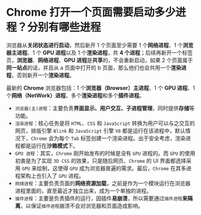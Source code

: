 # Chrome 打开一个页面需要启动多少进程？分别有哪些进程

浏览器从**关闭状态进行启动**，然后新开 1 个页面至少需要 1 个**网络进程**、1 个**浏览器主进程**、1 个 **GPU 进程**以及 1 个**渲染进程**，共 **4 个进程**；后续再新开一个标签页，**浏览器**、**网络进程**、**GPU 进程**是**共享**的，不会重新启动，如果 2 个页面属于**同一站点**的话，并且从 a 页面中打开的 b 页面，那么他们也会共用一个**渲染进程**，否则新开一个**渲染进程**。

最新的 **Chrome** 浏览器包括：1 个**浏览器（Browser）主进程**、1 个 **GPU 进程**、1 个**网络（NetWork）进程**、多个**渲染进程**和多个**插件进程**。

- `浏览器(主)进程`：主要负责**界面显示、用户交互、子进程管理**，同时提供**存储**等功能。
- `渲染进程`：核心任务是将 `HTML`、`CSS` 和 `JavaScript` 转换为用户可以与之交互的网页，排版引擎 `Blink` 和 `JavaScript` 引擎 `V8` 都是运行在该进程中，默认情况下，`Chrome` 会为每个 `Tab` 标签创建一个渲染进程。出于安全考虑，渲染进程都是运行在**沙箱模式**下。
- `GPU 进程`：其实，`Chrome` 刚开始发布的时候是没有 `GPU` 进程的。而 `GPU` 的使用初衷是为了实现 `3D CSS` 的效果，只是随后网页、`Chrome` 的 UI 界面都选择采用 `GPU` 来绘制，这使得 `GPU` 成为浏览器普遍的需求。最后，`Chrome` 在其多进程架构上也引入了 `GPU` 进程。
- `网络进程`：主要负责页面的**网络资源加载**，之前是作为一个模块运行在浏览器进程里面的，直至最近才独立出来，成为一个单独的进程。
- `插件进程`：主要是负责插件的运行，因插件**易崩溃**，所以需要通过`插件进程`**来隔离**，以保证`插件进程`崩溃不会对浏览器和页面造成影响。